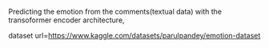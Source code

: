 Predicting the emotion from the comments(textual data) with the transoformer encoder architecture,

dataset url=https://www.kaggle.com/datasets/parulpandey/emotion-dataset
